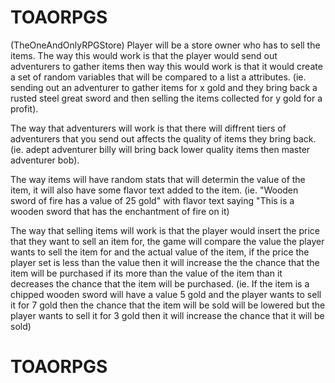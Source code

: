 # TOAORPGS
(TheOneAndOnlyRPGStore)
Player will be a store owner who has to sell the items. The way this would work is that the player would send out adventurers to gather items then way this would work is that it would create a set of random variables that will be compared to a list a attributes.
(ie. sending out an adventurer to gather items for x gold and they bring back a rusted steel great sword and then selling the items collected for y gold for a profit).

The way that adventurers will work is that there will diffrent tiers of adventurers that you send out affects the quality of items they bring back. 
(ie. adept adventurer billy will bring back lower quality items then master adventurer bob).

The way items will have random stats that will determin the value of the item, it will also have some flavor text added to the item. 
(ie. "Wooden sword of fire has a value of 25 gold" with flavor text saying "This is a wooden sword that has the enchantment of fire on it)

The way that selling items will work is that the player would insert the price that they want to sell an item for, the game will compare the value the player wants to sell the item for and the actual value of the item, if the price the player set is less than the value then it will increase the the chance that the item will be purchased if its more than the value of the item than it decreases the chance that the item will be purchased.
(ie. If the item is a chipped wooden sword will have a value 5 gold and the player wants to sell it for 7 gold then the chance that the item will be sold will be lowered but the player wants to sell it for 3 gold then it will increase the chance that it will be sold)
# TOAORPGS
